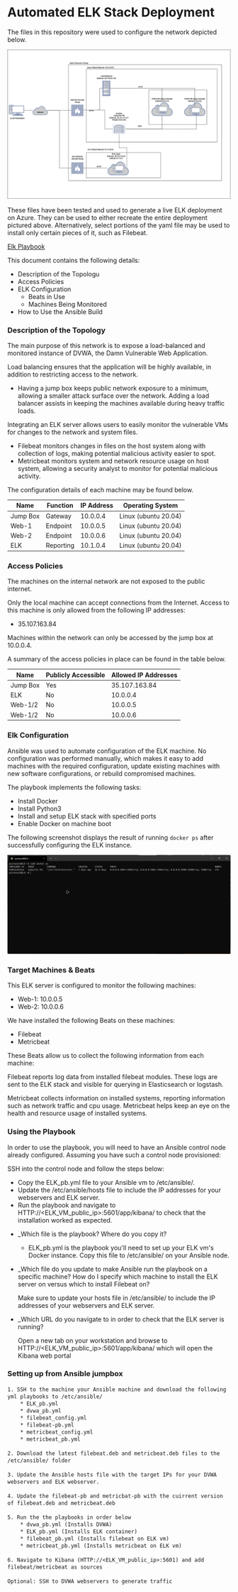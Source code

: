 # Automated ELK Stack Deployment

The files in this repository were used to configure the network depicted below.

![alt text](https://github.com/UndyingDest/ELK_Stack_Deployment/blob/main/Diagrams/ELK_Diagram.png "ELK Network Diagram")

These files have been tested and used to generate a live ELK deployment on Azure. They can be used to either recreate the entire deployment pictured above. Alternatively, select portions of the yaml file may be used to install only certain pieces of it, such as Filebeat.

[Elk Playbook](https://github.com/UndyingDest/ELK_Stack_Deployment/blob/main/Ansible/ELK_pb.yml)

This document contains the following details:
- Description of the Topologu
- Access Policies
- ELK Configuration
  - Beats in Use
  - Machines Being Monitored
- How to Use the Ansible Build


### Description of the Topology

The main purpose of this network is to expose a load-balanced and monitored instance of DVWA, the Damn Vulnerable Web Application.

Load balancing ensures that the application will be highly available, in addition to restricting access to the network.

* Having a jump box keeps public network exposure to a minimum, allowing a smaller attack surface over the network. Adding a load balancer assists in keeping the machines available during heavy traffic loads.

Integrating an ELK server allows users to easily monitor the vulnerable VMs for changes to the network and system files.

* Filebeat monitors changes in files on the host system along with collection of logs, making potential malicious activity easier to spot.
* Metricbeat monitors system and network resource usage on host system, allowing a security analyst to monitor for potential malicious activity.

The configuration details of each machine may be found below.

| Name     | Function | IP Address | Operating System    |
|----------|----------|------------|---------------------|
| Jump Box | Gateway  | 10.0.0.4   | Linux (ubuntu 20.04)|
| Web-1    | Endpoint | 10.0.0.5   | Linux (ubuntu 20.04)|
| Web-2    | Endpoint | 10.0.0.6   | Linux (ubuntu 20.04)|
| ELK      | Reporting| 10.1.0.4   | Linux (ubuntu 20.04)|

### Access Policies

The machines on the internal network are not exposed to the public internet. 

Only the local machine can accept connections from the Internet. Access to this machine is only allowed from the following IP addresses:

* 35.107.163.84

Machines within the network can only be accessed by the jump box at 10.0.0.4.


A summary of the access policies in place can be found in the table below.

| Name     | Publicly Accessible | Allowed IP Addresses |
|----------|---------------------|----------------------|
| Jump Box | Yes                 | 35.107.163.84        |
| ELK      | No                  | 10.0.0.4             |
| Web-1/2  | No                  | 10.0.0.5             |
| Web-1/2  | No                  | 10.0.0.6             |

### Elk Configuration

Ansible was used to automate configuration of the ELK machine. No configuration was performed manually, which makes it easy to add machines with the required configuration, update existing machines with new software configurations, or rebuild compromised machines.

The playbook implements the following tasks:

* Install Docker
* Install Python3
* Install and setup ELK stack with specified ports
* Enable Docker on machine boot

The following screenshot displays the result of running `docker ps` after successfully configuring the ELK instance.

![alt text](https://github.com/UndyingDest/ELK_Stack_Deployment/blob/main/Linux/Docker_Ps.png "Docker ps")

### Target Machines & Beats
This ELK server is configured to monitor the following machines:

* Web-1: 10.0.0.5
* Web-2: 10.0.0.6

We have installed the following Beats on these machines:

* Filebeat
* Metricbeat

These Beats allow us to collect the following information from each machine:

Filebeat reports log data from installed filebeat modules. These logs are sent to the ELK stack and visible for querying in Elasticsearch or logstash.

Metricbeat collects information on installed systems, reporting information such as network traffic and cpu usage. Metricbeat helps keep an eye on the health and resource usage of installed systems. 

### Using the Playbook
In order to use the playbook, you will need to have an Ansible control node already configured. Assuming you have such a control node provisioned: 

SSH into the control node and follow the steps below:

* Copy the ELK_pb.yml file to your Ansible vm to /etc/ansible/.
* Update the /etc/ansible/hosts file to include the IP addresses for your webservers and ELK server.
* Run the playbook and navigate to HTTP://<ELK_VM_public_ip>:5601/app/kibana/ to check that the installation worked as expected.

- _Which file is the playbook? Where do you copy it?

  * ELK_pb.yml is the playbook you'll need to set up your ELK vm's Docker instance. Copy this file to /etc/ansible/ on your Ansible node.

- _Which file do you update to make Ansible run the playbook on a specific machine? How do I specify which machine to install the ELK server on versus which to install Filebeat on?

	Make sure to update your hosts file in /etc/ansible/ to include the IP addresses of your webservers and ELK server.

- _Which URL do you navigate to in order to check that the ELK server is running?

	Open a new tab on your workstation and browse to HTTP://<ELK_VM_public_ip>:5601/app/kibana/ which will open the Kibana web portal

### Setting up from Ansible jumpbox

	1. SSH to the machine your Ansible machine and download the following yml playbooks to /etc/ansible/
		* ELK_pb.yml
		* dvwa_pb.yml
		* filebeat_config.yml
		* filebeat-pb.yml
		* metricbeat_config.yml
		* metricbeat_pb.yml

	2. Download the latest filebeat.deb and metricbeat.deb files to the /etc/ansible/ folder

	3. Update the Ansible hosts file with the target IPs for your DVWA webservers and ELK webserver.

	4. Update the filebeat-pb and metricbat-pb with the cuirrent version of filebeat.deb and metricbeat.deb

	5. Run the the playbooks in order below
		* dvwa_pb.yml (Installs DVWA)
		* ELK_pb.yml (Installs ELK container)
		* filebeat_pb.yml (Installs filebeat on ELK vm)
		* metricbeat_pb.yml (Installs metricbeat on ELK vm)

	6. Navigate to Kibana (HTTP://<ELK_VM_public_ip>:5601) and add filebeat/metricbeat as sources

	Optional: SSH to DVWA webservers to generate traffic
